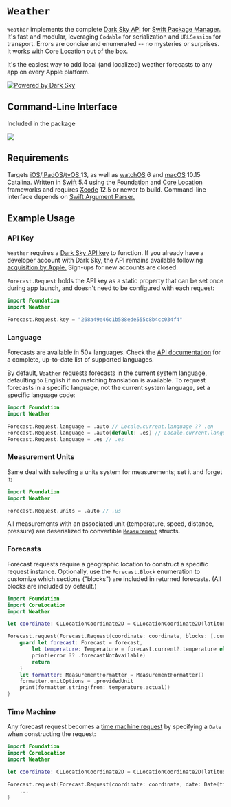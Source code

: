 # `Weather`

`Weather` implements the complete [Dark Sky API](https://darksky.net/dev) for [Swift Package Manager.](https://github.com/apple/swift-package-manager)  It's fast and modular, leveraging `Codable` for serialization and `URLSession` for transport. Errors are concise and enumerated -- no mysteries or surprises. It works with Core Location out of the box.

It's the easiest way to add local (and localized) weather forecasts to any app on every Apple platform.

[![Powered by Dark Sky](DarkSky.svg)](https://darksky.net/poweredby)

## Command-Line Interface

Included in the package

![](Weather.png)

## Requirements

Targets [iOS](https://developer.apple.com/ios)/[iPadOS](https://developer.apple.com/ipad)/[tvOS ](https://developer.apple.com/tvos) 13, as well as [watchOS](https://developer.apple.com/watchos) 6 and [macOS](https://developer.apple.com/macos) 10.15 Catalina. Written in [Swift](https://developer.apple.com/documentation/swift) 5.4 using the [Foundation](https://developer.apple.com/documentation/foundation) and [Core Location](https://developer.apple.com/documentation/corelocation) frameworks and requires [Xcode](https://developer.apple.com/xcode) 12.5 or newer to build. Command-line interface depends on [Swift Argument Parser.](https://github.com/apple/swift-argument-parser)

## Example Usage

### API Key

`Weather` requires a [Dark Sky API key](https://darksky.net/dev) to function. If you already have a developer account with Dark Sky, the API remains available following [acquisition by Apple.](https://blog.darksky.net) Sign-ups for new accounts are closed.

`Forecast.Request` holds the API key as a static property that can be set once during app launch, and doesn't need to be configured with each request:

```swift
import Foundation
import Weather

Forecast.Request.key = "268a49e46c1b588ede555c8b4cc034f4"
```

### Language

Forecasts are available in 50+ languages. Check the [API documentation](https://darksky.net/dev/docs) for a complete, up-to-date list of supported languages.

By default, `Weather` requests forecasts in the current system language, defaulting to English if no matching translation is available. To request forecasts in a specific language, not the current system language, set a specific language code:

```swift
import Foundation
import Weather

Forecast.Request.language = .auto // Locale.current.language ?? .en
Forecast.Request.language = .auto(default: .es) // Locale.current.language ?? .es
Forecast.Request.language = .es // .es
```

### Measurement Units

Same deal with selecting a units system for measurements; set it and forget it:

```swift
import Foundation
import Weather

Forecast.Request.units = .auto // .us
```
All measurements with an associated unit (temperature, speed, distance, pressure) are deserialized to convertible [`Measurement`](https://developer.apple.com/documentation/foundation/measurement)  structs.

### Forecasts

Forecast requests require a geographic location to construct a specific request instance. Optionally, use the `Forecast.Block` enumeration to customize which sections ("blocks") are included in returned forecasts. (All blocks are included by default.)

```swift
import Foundation
import CoreLocation
import Weather

let coordinate: CLLocationCoordinate2D = CLLocationCoordinate2D(latitude: 43.6616968, longitude: -70.1937586)

Forecast.request(Forecast.Request(coordinate: coordinate, blocks: [.current, .alerts])) { forecast, error in
    guard let forecast: Forecast = forecast,
        let temperature: Temperature = forecast.current?.temperature else {
        print(error ?? .forecastNotAvailable)
        return
    }
    let formatter: MeasurementFormatter = MeasurementFormatter()
    formatter.unitOptions = .providedUnit
    print(formatter.string(from: temperature.actual))
}
```

### Time Machine

Any forecast request becomes a [time machine request](https://darksky.net/dev/docs#time-machine-request) by specifying a `Date` when constructing the request:

```swift
import Foundation
import CoreLocation
import Weather

let coordinate: CLLocationCoordinate2D = CLLocationCoordinate2D(latitude: 43.6616968, longitude: -70.1937586)

Forecast.request(Forecast.Request(coordinate: coordinate, date: Date(timeIntervalSince1970: 247156860.0))) { forecast, error in
    ...
}
```
